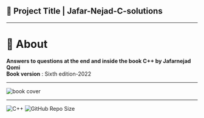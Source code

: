 ## 🚀 Project Title | Jafar-Nejad-C-solutions
***
# 📖 About 
**Answers to questions at the end and inside the book C++ by Jafarnejad Qomi**     
**Book version** : Sixth edition-2022  
***
![book cover](https://github.com/user-attachments/assets/49310247-fc44-4daa-947e-67f21ec19150)
***
![C++](https://img.shields.io/badge/C-00599C?style=flat&logo=c&logoColor=white)
![GitHub Repo Size](https://img.shields.io/github/repo-size/pedram-farrokhi/Jafar-Nejad-C-solutions)
